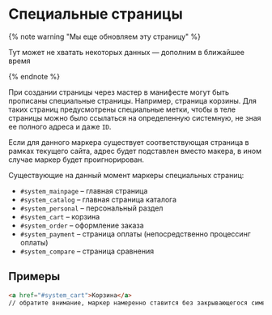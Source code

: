 # Специальные страницы

{% note warning "Мы еще обновляем эту страницу" %}

Тут может не хватать некоторых данных — дополним в ближайшее время

{% endnote %}

При создании страницы через мастер в манифесте могут быть прописаны специальные страницы. Например, страница корзины. Для таких страниц предусмотрены специальные метки, чтобы в теле страницы можно было ссылаться на определенную системную, не зная ее полного адреса и даже `ID`.

Если для данного маркера существует соответствующая страница в рамках текущего сайта, адрес будет подставлен вместо макера, в ином случае маркер будет проигнорирован.

Существующие на данный момент маркеры специальных страниц:

- `#system_mainpage` – главная страница
- `#system_catalog` – главная страница каталога
- `#system_personal` – персональный раздел
- `#system_cart` – корзина
- `#system_order` – оформление заказа
- `#system_payment` – страница оплаты (непосредственно процессинг оплаты)
- `#system_compare` – страница сравнения

## Примеры

```html
<a href="#system_cart">Корзина</a>
// обратите внимание, маркер намеренно ставится без закрывающегося символа решетки #
```
